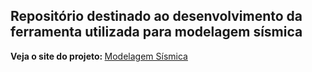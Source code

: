 <h2> Repositório destinado ao desenvolvimento da ferramenta utilizada para modelagem sísmica </h3>

<strong>Veja o site do projeto: </strong><a href='https://marcelogcardozo.github.io/Modelagem-Sismica/'>Modelagem Sísmica</a>
